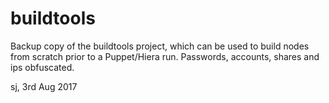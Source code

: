 # buildtools
Backup copy of the buildtools project, which can be used to build nodes from scratch prior to a Puppet/Hiera run.
Passwords, accounts, shares and ips obfuscated.

sj, 3rd Aug 2017

